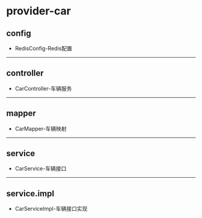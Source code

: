 <div class="container">
    <div class="header">
        <h1 class="title">provider-car</h1>
    </div>
    <div class="section">
        <div class="article">
            <h2>config</h2>
            <ul>
                <li>RedisConfig-Redis配置</li>
            </ul>
            <hr />
            <h2>controller</h2>
            <ul>
                <li>CarController-车辆服务</li>
            </ul>
            <hr />
            <h2>mapper</h2>
            <ul>
                <li>CarMapper-车辆映射</li>
            </ul>
            <hr />
            <h2>service</h2>
            <ul>
                <li>CarService-车辆接口</li>
            </ul>
            <hr />
            <h2>service.impl</h2>
            <ul>
                <li>CarServiceImpl-车辆接口实现</li>
            </ul>
        </div>
    </div>
    <div class="footer"></div>
</div>
